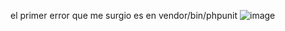 el primer error que me surgio es en vendor/bin/phpunit
![image](https://github.com/user-attachments/assets/bc3a2ff5-ef8b-4ff2-9578-b9019618828b)
